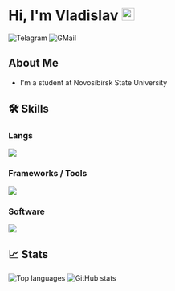 <h1>
    Hi, I'm Vladislav <img src="https://github.com/blackcater/blackcater/raw/main/images/Hi.gif" height="25px"/>
</h1>

<p>
    <a target="_blank" style="text-decoration: none;" href="https://t.me/Plush_Jill">
        <img src="https://img.shields.io/badge/Telegram-2CA5E0?style=for-the-badge&logo=telegram&logoColor=white" title="Telegram" alt="Telagram">
    </a>
    <a target="_blank" style="text-decoration: none;" href="mailto:bockarevvlad23@gmail.com">
        <img src="https://img.shields.io/badge/Gmail-D14836?style=for-the-badge&logo=gmail&logoColor=white" title="GMail" alt="GMail">
    </a>
</p>

<div id="about">
    <h2>About Me</h2>
    <ul>
        <li>I'm a student at <a target="_blank" style="text-decoration: none;" href="https://www.nsu.ru">Novosibirsk State University</a></li>
    </ul>
</div>

<summary><h2><b>🛠 Skills</b></h2></summary>
<p>
<h3>Langs</h3>
<img src="https://skillicons.dev/icons?i=cpp,c,postgres,java&perline=7" />
<h3>Frameworks / Tools</h3>
<img src="https://skillicons.dev/icons?i=cmake,qt,git,linux,mint,bash,ps,gitlab&perline=8" />
<h3>Software</h3>
<img src="https://skillicons.dev/icons?i=clion,vim,vscode, &perline=7" />



<div id="stats">
    <h2>📈 Stats</h2>
    <img src="https://github-readme-stats.vercel.app/api/top-langs/?username=Plush-Jill&size_weight=1&count_weight=0&exclude_repo=ecdTasks,networkNSU,dentalService&hide=CMake,HTML,CSS,Makefile&langs_count=8&layout=compact&theme=radical" alt="Top languages" title="Top languages">
    <img src="https://github-readme-stats.vercel.app/api?username=Plush-Jill&show=prs_merged_percentage&show_icons=true&theme=radical" alt="GitHub stats" title="GitHub stats">


</div>

